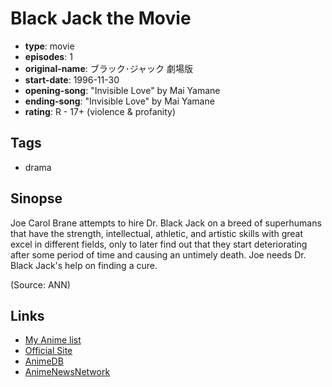 # Black Jack the Movie

-   **type**: movie
-   **episodes**: 1
-   **original-name**: ブラック･ジャック 劇場版
-   **start-date**: 1996-11-30
-   **opening-song**: "Invisible Love" by Mai Yamane
-   **ending-song**: "Invisible Love" by Mai Yamane
-   **rating**: R - 17+ (violence & profanity)

## Tags

-   drama

## Sinopse

Joe Carol Brane attempts to hire Dr. Black Jack on a breed of superhumans that have the strength, intellectual, athletic, and artistic skills with great excel in different fields, only to later find out that they start deteriorating after some period of time and causing an untimely death. Joe needs Dr. Black Jack's help on finding a cure.

(Source: ANN)

## Links

-   [My Anime list](https://myanimelist.net/anime/1521/Black_Jack_the_Movie)
-   [Official Site](http://en.tezuka.co.jp/anime/sakuhin/mv/mv019.html)
-   [AnimeDB](http://anidb.info/perl-bin/animedb.pl?show=anime&aid=686)
-   [AnimeNewsNetwork](http://www.animenewsnetwork.com/encyclopedia/anime.php?id=107)

